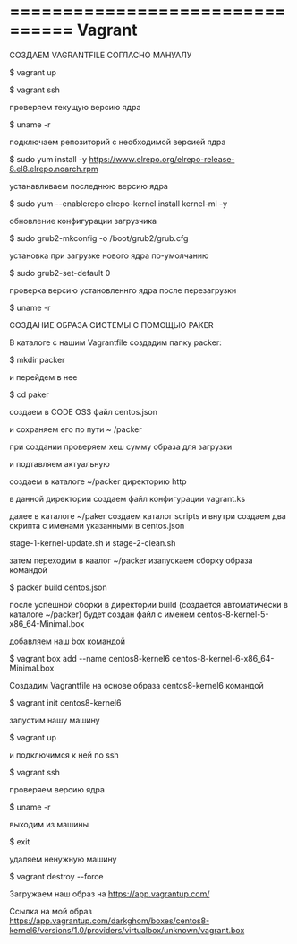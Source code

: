    ================================
    Vagrant
   ================================
   
   СОЗДАЕМ VAGRANTFILE СОГЛАСНО МАНУАЛУ
   
   $ vagrant up
   
   $ vagrant ssh
   
   проверяем текущую версию ядра
   
   $ uname -r
   
   подключаем репозиторий с необходимой версией ядра
   
   $ sudo yum install -y https://www.elrepo.org/elrepo-release-8.el8.elrepo.noarch.rpm
   
   устанавливаем последнюю версию ядра
   
   $ sudo yum --enablerepo elrepo-kernel install kernel-ml -y
   
   обновление конфигурации загрузчика
   
   $ sudo grub2-mkconfig -o /boot/grub2/grub.cfg
   
   установка при загрузке нового ядра по-умолчанию
   
   $ sudo grub2-set-default 0
   
   проверка версию установленнго ядра после перезагрузки
   
   $ uname -r
   
   СОЗДАНИЕ ОБРАЗА СИСТЕМЫ С ПОМОЩЬЮ PAKER
   
   В каталоге с нашим Vagrantfile создадим папку packer:
   
   $ mkdir packer
   
   и перейдем в нее
   
   $ cd paker
   
   создаем в CODE OSS файл centos.json
   
   и сохраняем его по пути ~ /packer
   
   при создании проверяем хеш сумму образа для загрузки
   
   и подтавляем актуальную
   
   создаем в каталоге ~/packer директорию http
   
   в данной директории создаем файл конфигурации vagrant.ks
   
   далее в каталоге ~/paker создаем каталог scripts и внутри создаем два скрипта с именами указанными в centos.json
   
   stage-1-kernel-update.sh и stage-2-clean.sh
   
   затем переходим в каалог ~/packer изапускаем сборку образа командой
   
   $ packer build centos.json
   
   после успешной сборки в директории build (создается автоматически в каталоге ~/packer) будет создан файл с именем centos-8-kernel-5-x86_64-Minimal.box
   
   добавляем наш box командой
   
   $ vagrant box add --name centos8-kernel6 centos-8-kernel-6-x86_64-Minimal.box
   
   Создадим Vagrantfile на основе образа centos8-kernel6 командой
   
   $ vagrant init centos8-kernel6
   
   запустим нашу машину
   
   $ vagrant up
   
   и подключимся к ней по ssh
   
   $ vagrant ssh
   
   проверяем версию ядра
   
   $ uname -r
   
   выходим из машины
   
   $ exit
   
   удаляем ненужную машину
   
   $ vagrant destroy --force

   
   
   Загружаем наш образ на https://app.vagrantup.com/

   
   
   Ссылка на мой образ https://app.vagrantup.com/darkghom/boxes/centos8-kernel6/versions/1.0/providers/virtualbox/unknown/vagrant.box








